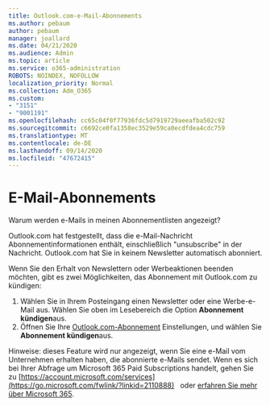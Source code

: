 ```yaml
---
title: Outlook.com-e-Mail-Abonnements
ms.author: pebaum
author: pebaum
manager: joallard
ms.date: 04/21/2020
ms.audience: Admin
ms.topic: article
ms.service: o365-administration
ROBOTS: NOINDEX, NOFOLLOW
localization_priority: Normal
ms.collection: Adm_O365
ms.custom:
- "3151"
- "9001191"
ms.openlocfilehash: cc65c04f0f77936fdc5d7919729aeeafba502c92
ms.sourcegitcommit: c6692ce0fa1358ec3529e59ca0ecdfdea4cdc759
ms.translationtype: MT
ms.contentlocale: de-DE
ms.lasthandoff: 09/14/2020
ms.locfileid: "47672415"
---
```

# <a name="email-subscriptions"></a>E-Mail-Abonnements

Warum werden e-Mails in meinen Abonnementlisten angezeigt?

Outlook.com hat festgestellt, dass die e-Mail-Nachricht Abonnementinformationen enthält, einschließlich "unsubscribe" in der Nachricht. Outlook.com hat Sie in keinem Newsletter automatisch abonniert.

Wenn Sie den Erhalt von Newslettern oder Werbeaktionen beenden möchten, gibt es zwei Möglichkeiten, das Abonnement mit Outlook.com zu kündigen:
1. Wählen Sie in Ihrem Posteingang einen Newsletter oder eine Werbe-e-Mail aus. Wählen Sie oben im Lesebereich die Option **Abonnement kündigen**aus.
2. Öffnen Sie Ihre [Outlook.com-Abonnement](https://go.microsoft.com/fwlink/?linkid=2110887) Einstellungen, und wählen Sie **Abonnement kündigen**aus.

Hinweise: dieses Feature wird nur angezeigt, wenn Sie eine e-Mail vom Unternehmen erhalten haben, die abonnierte e-Mails sendet.
Wenn es sich bei Ihrer Abfrage um Microsoft 365 Paid Subscriptions handelt, gehen Sie zu [https://account.microsoft.com/services](https://go.microsoft.com/fwlink/?linkid=2110888)   oder [erfahren Sie mehr über Microsoft 365](https://products.office.com/compare-all-microsoft-office-products?tab=1&WT.mc_id=PROD_OL-Web_Support_O365NewValue_Upgrade).
  